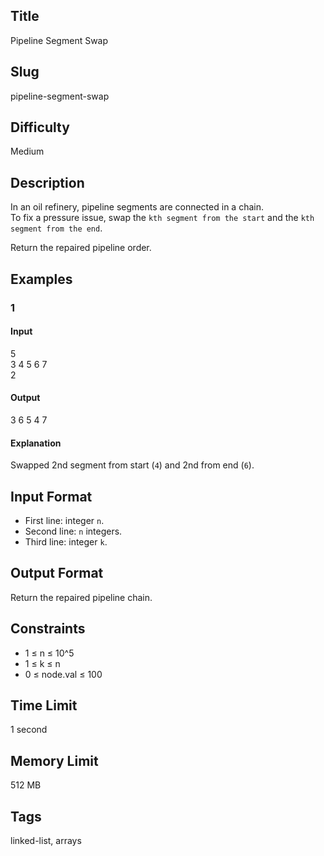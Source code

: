 ## Title
Pipeline Segment Swap

## Slug
pipeline-segment-swap

## Difficulty
Medium

## Description
In an oil refinery, pipeline segments are connected in a chain.  
To fix a pressure issue, swap the `kth segment from the start` and the `kth segment from the end`.  

Return the repaired pipeline order.

## Examples
### 1 
#### Input
5  
3 4 5 6 7  
2

#### Output
3 6 5 4 7

#### Explanation
Swapped 2nd segment from start (`4`) and 2nd from end (`6`).

## Input Format
- First line: integer `n`.  
- Second line: `n` integers.  
- Third line: integer `k`.

## Output Format
Return the repaired pipeline chain.

## Constraints
- 1 ≤ n ≤ 10^5  
- 1 ≤ k ≤ n  
- 0 ≤ node.val ≤ 100

## Time Limit
1 second

## Memory Limit
512 MB

## Tags
linked-list, arrays

